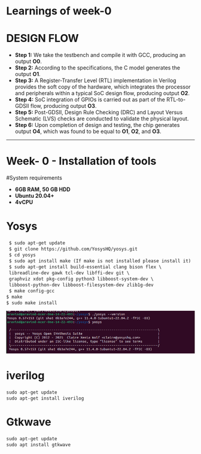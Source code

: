  # Learnings of week-0
 # DESIGN FLOW
- **Step 1:** We take the testbench and compile it with GCC, producing an output **O0**.  
- **Step 2:** According to the specifications, the C model generates the output **O1**.  
- **Step 3:** A Register-Transfer Level (RTL) implementation in Verilog provides the soft copy of the hardware, which integrates the processor and peripherals within a typical SoC design flow, producing output **O2**.  
- **Step 4:** SoC integration of GPIOs is carried out as part of the RTL-to-GDSII flow, producing output **O3**.  
- **Step 5:** Post-GDSII, Design Rule Checking (DRC) and Layout Versus Schematic (LVS) checks are conducted to validate the physical layout.  
- **Step 6:** Upon completion of design and testing, the chip generates output **O4**, which was found to be equal to **O1**, **O2**, and **O3**.
    
---

 # Week- 0 - Installation of tools 

#System requirements
 - **6GB RAM, 50 GB HDD**
 - **Ubuntu 20.04+**
 - **4vCPU**
     

  # Yosys 
     $ sudo apt-get update
     $ git clone https://github.com/YosysHQ/yosys.git
     $ cd yosys
     $ sudo apt install make (If make is not installed please install it)
     $ sudo apt-get install build-essential clang bison flex \
     libreadline-dev gawk tcl-dev libffi-dev git \
     graphviz xdot pkg-config python3 libboost-system-dev \
     libboost-python-dev libboost-filesystem-dev zlib1g-dev
     $ make config-gcc
    $ make
    $ sudo make install

![Installation verification](yosys.png)

  # iverilog
    sudo apt-get update
    sudo apt-get install iverilog

  # Gtkwave 
    sudo apt-get update
    sudo apt install gtkwave
 
 
